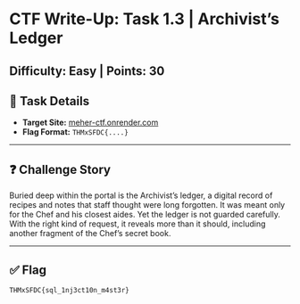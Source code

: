 # CTF Write-Up: Task 1.3 | Archivist’s Ledger
## Difficulty: Easy | Points: 30

## 📂 Task Details
- **Target Site:** [meher-ctf.onrender.com](https://meher-ctf.onrender.com/)  
- **Flag Format:** `THMxSFDC{....}`

---

## ❓ Challenge Story
Buried deep within the portal is the Archivist’s ledger, a digital record of recipes and notes that staff thought were long forgotten. It was meant only for the Chef and his closest aides. Yet the ledger is not guarded carefully. With the right kind of request, it reveals more than it should, including another fragment of the Chef’s secret book.

---

## ✅ Flag
    THMxSFDC{sql_1nj3ct10n_m4st3r}
